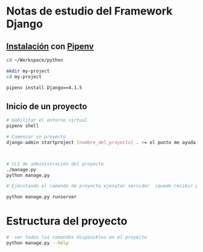 # Notas de estudio del Framework Django

## [Instalación](https://www.djangoproject.com/download/) con [Pipenv](https://pipenv.pypa.io/en/latest/install/)

```sh
cd ~/Workspace/python

mkdir my-project
cd my-project

pipenv install Django==4.1.5
```

## Inicio de un proyecto

```sh
# Habilitar el entorno virtual
pipenv shell

# Comenzar un proyecto
django-admin startproject [nombre_del_proyecto] . <= el punto me ayuda a crear los archivos ahi mismo sin crear otra carpeta



# CLI de administración del proyecto 
./manage.py
python manage.py

# Ejecutando el comando de proyecto ejecutar servidor  (puede recibir parametros ) me importa el enlace que aparece http:... le damos command CLICK, abre pagina aparte. este comando tambien crea carpeta de base datos por defecto db sqlite3

python manage.py runserver 

```
# Estructura del proyecto

```sh
#  ver todos los comandos disponibles en el proyecto
python manage.py --help

```


